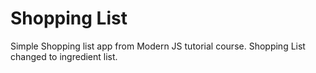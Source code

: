 # Shopping List

Simple Shopping list app from Modern JS tutorial course.
Shopping List changed to ingredient list.
